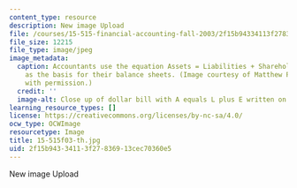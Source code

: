 ```yaml
---
content_type: resource
description: New image Upload
file: /courses/15-515-financial-accounting-fall-2003/2f15b94334113f27836913cec70360e5_15-515f03-th.jpg
file_size: 12215
file_type: image/jpeg
image_metadata:
  caption: Accountants use the equation Assets = Liabilities + Shareholders' Equity
    as the basis for their balance sheets. (Image courtesy of Matthew Palmer. Used
    with permission.)
  credit: ''
  image-alt: Close up of dollar bill with A equals L plus E written on it.
learning_resource_types: []
license: https://creativecommons.org/licenses/by-nc-sa/4.0/
ocw_type: OCWImage
resourcetype: Image
title: 15-515f03-th.jpg
uid: 2f15b943-3411-3f27-8369-13cec70360e5
---
```

New image Upload